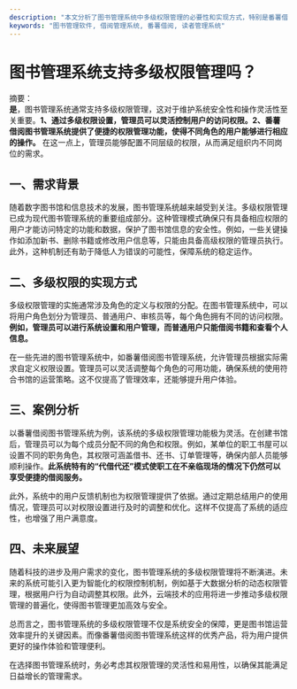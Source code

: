 ```yaml
---
description: "本文分析了图书管理系统中多级权限管理的必要性和实现方式，特别是番薯借阅图书管理系统的相关功能。"
keywords: "图书管理软件, 借阅管理系统, 番薯借阅, 读者管理系统"
---
```

# 图书管理系统支持多级权限管理吗？

摘要：  
**是**，图书管理系统通常支持多级权限管理，这对于维护系统安全性和操作灵活性至关重要。**1、通过多级权限设置，管理员可以灵活控制用户的访问权限。2、番薯借阅图书管理系统提供了便捷的权限管理功能，使得不同角色的用户能够进行相应的操作。** 在这一点上，管理员能够配置不同层级的权限，从而满足组织内不同岗位的需求。

## 一、需求背景

随着数字图书馆和信息技术的发展，图书管理系统越来越受到关注。多级权限管理已成为现代图书管理系统的重要组成部分。这种管理模式确保只有具备相应权限的用户才能访问特定的功能和数据，保护了图书馆信息的安全性。例如，一些关键操作如添加新书、删除书籍或修改用户信息等，只能由具备高级权限的管理员执行。此外，这种机制还有助于降低人为错误的可能性，保障系统的稳定运作。

## 二、多级权限的实现方式

多级权限管理的实施通常涉及角色的定义与权限的分配。在图书管理系统中，可以将用户角色划分为管理员、普通用户、审核员等，每个角色拥有不同的访问权限。**例如，管理员可以进行系统设置和用户管理，而普通用户只能借阅书籍和查看个人信息。**

在一些先进的图书管理系统中，如番薯借阅图书管理系统，允许管理员根据实际需求自定义权限设置。管理员可以灵活调整每个角色的可用功能，确保系统的使用符合书馆的运营策略。这不仅提高了管理效率，还能够提升用户体验。

## 三、案例分析

以番薯借阅图书管理系统为例，该系统的多级权限管理功能极为灵活。在创建书馆后，管理员可以为每个成员分配不同的角色和权限。例如，某单位的职工书屋可以设置不同的职务角色，其权限可涵盖借书、还书、订单管理等，确保内部人员能够顺利操作。**此系统特有的“代借代还”模式使职工在不亲临现场的情况下仍然可以享受便捷的借阅服务。**

此外，系统中的用户反馈机制也为权限管理提供了依据。通过定期总结用户的使用情况，管理员可以对权限设置进行及时的调整和优化。这样不仅提高了系统的适应性，也增强了用户满意度。

## 四、未来展望

随着科技的进步及用户需求的变化，图书管理系统的多级权限管理将不断演进。未来的系统可能引入更为智能化的权限控制机制，例如基于大数据分析的动态权限管理，根据用户行为自动调整其权限。此外，云端技术的应用将进一步推动多级权限管理的普遍化，使得图书管理更加高效与安全。

总而言之，图书管理系统的多级权限管理不仅是系统安全的保障，更是图书馆运营效率提升的关键因素。而像番薯借阅图书管理系统这样的优秀产品，将为用户提供更好的操作体验和管理便利。

在选择图书管理系统时，务必考虑其权限管理的灵活性和易用性，以确保其能满足日益增长的管理需求。
